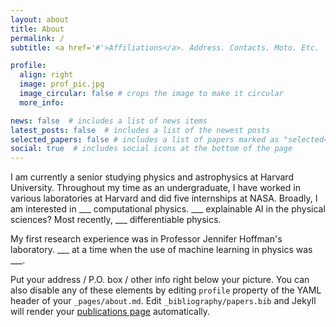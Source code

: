 ```yaml
---
layout: about
title: About
permalink: /
subtitle: <a href='#'>Affiliations</a>. Address. Contacts. Moto. Etc.

profile:
  align: right
  image: prof_pic.jpg
  image_circular: false # crops the image to make it circular
  more_info: 

news: false  # includes a list of news items
latest_posts: false  # includes a list of the newest posts
selected_papers: false # includes a list of papers marked as "selected={true}"
social: true  # includes social icons at the bottom of the page
---
```


I am currently a senior studying physics and astrophysics at Harvard University. Throughout my time as an undergraduate, I have worked in various laboratories at Harvard and did five internships at NASA. Broadly, I am interested in ___ computational physics. ___ explainable AI in the physical sciences? Most recently, ___ differentiable physics.

My first research experience was in Professor Jennifer Hoffman's laboratory. ___ at a time when the use of machine learning in physics was ___.

Put your address / P.O. box / other info right below your picture. You can also disable any of these elements by editing `profile` property of the YAML header of your `_pages/about.md`. Edit `_bibliography/papers.bib` and Jekyll will render your [publications page](/kayliehausknecht.github.io/publications/) automatically.
